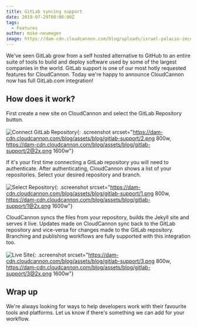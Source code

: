 ```yaml
---
title: GitLab syncing support
date: 2019-07-29T00:00:00Z
tags:
  - Features
author: mike-neumegen
image: https://dam-cdn.cloudcannon.com/blog/uploads/israel-palacio-imcukz72ous-unsplash.jpg
---
```


We've seen GitLab grow from a self hosted alternative to GitHub to an entire suite of tools to build and deploy software used by some of the largest companies in the world. GitLab support is one of our most hotly requested features for CloudCannon. Today we're happy to announce CloudCannon now has full GitLab.com integration\!

## How does it work?

First create a new site on CloudCannon and select the GitLab Repository button.<br><br>![Connect GitLab Repository](https://dam-cdn.cloudcannon.com/blog/assets/blog/gitlab-support/2@2x.png){: .screenshot srcset="https://dam-cdn.cloudcannon.com/blog/assets/blog/gitlab-support/2.png 800w, https://dam-cdn.cloudcannon.com/blog/assets/blog/gitlab-support/2@2x.png 1600w"}

If it's your first time connecting a GitLab repository you will need to authenticate. After authenticating, CloudCannon shows a list of your repositories. Select your desired repository and branch.<br><br>![Select Repository](https://dam-cdn.cloudcannon.com/blog/assets/blog/gitlab-support/1@2x.png){: .screenshot srcset="https://dam-cdn.cloudcannon.com/blog/assets/blog/gitlab-support/1.png 800w, https://dam-cdn.cloudcannon.com/blog/assets/blog/gitlab-support/1@2x.png 1600w"}

CloudCannon syncs the files from your repository, builds the Jekyll site and serves it live. Updates made on CloudCannon sync back to the GitLab repository and vice-versa for changes made to the GitLab repository. Branching and publishing workflows are fully supported with this integration too.<br><br>![Live Site](https://dam-cdn.cloudcannon.com/blog/assets/blog/gitlab-support/3@2x.png){: .screenshot srcset="https://dam-cdn.cloudcannon.com/blog/assets/blog/gitlab-support/3.png 800w, https://dam-cdn.cloudcannon.com/blog/assets/blog/gitlab-support/3@2x.png 1600w"}

## Wrap up

We're always looking for ways to help developers work with their favourite tools and platforms. Let us know if there's something we can add for your workflow.